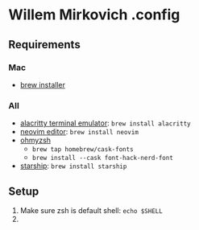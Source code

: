 # Willem Mirkovich .config

## Requirements

### Mac

- [brew installer](https://brew.sh/)

### All
- [alacritty terminal emulator](https://alacritty.org/): `brew install alacritty`
- [neovim editor](https://neovim.io/): `brew install neovim`
- [ohmyzsh](https://github.com/ohmyzsh/ohmyzsh/wiki#welcome-to-oh-my-zsh)
    - `brew tap homebrew/cask-fonts`
    - `brew install --cask font-hack-nerd-font`
- [starship](https://starship.rs/): `brew install starship`

## Setup
1. Make sure zsh is default shell: `echo $SHELL`
2. 
